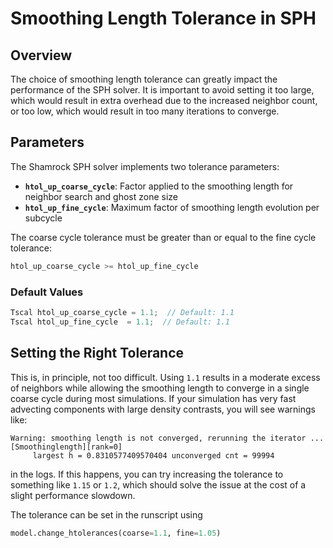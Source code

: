 # Smoothing Length Tolerance in SPH

## Overview

The choice of smoothing length tolerance can greatly impact the performance of the SPH solver. It is important to avoid setting it too large, which would result in extra overhead due to the increased neighbor count, or too low, which would result in too many iterations to converge.

## Parameters

The Shamrock SPH solver implements two tolerance parameters:

- **`htol_up_coarse_cycle`**: Factor applied to the smoothing length for neighbor search and ghost zone size
- **`htol_up_fine_cycle`**: Maximum factor of smoothing length evolution per subcycle

The coarse cycle tolerance must be greater than or equal to the fine cycle tolerance:
```cpp
htol_up_coarse_cycle >= htol_up_fine_cycle
```

### Default Values

```cpp
Tscal htol_up_coarse_cycle = 1.1;  // Default: 1.1
Tscal htol_up_fine_cycle  = 1.1;  // Default: 1.1
```

## Setting the Right Tolerance

This is, in principle, not too difficult. Using `1.1` results in a moderate excess of neighbors while allowing the smoothing length to converge in a single coarse cycle during most simulations. If your simulation has very fast advecting components with large density contrasts, you will see warnings like:
```
Warning: smoothing length is not converged, rerunning the iterator ...                [Smoothinglength][rank=0]
     largest h = 0.8310577409570404 unconverged cnt = 99994
```
in the logs. If this happens, you can try increasing the tolerance to something like `1.15` or `1.2`, which should solve the issue at the cost of a slight performance slowdown.

The tolerance can be set in the runscript using
```py
model.change_htolerances(coarse=1.1, fine=1.05)
```
